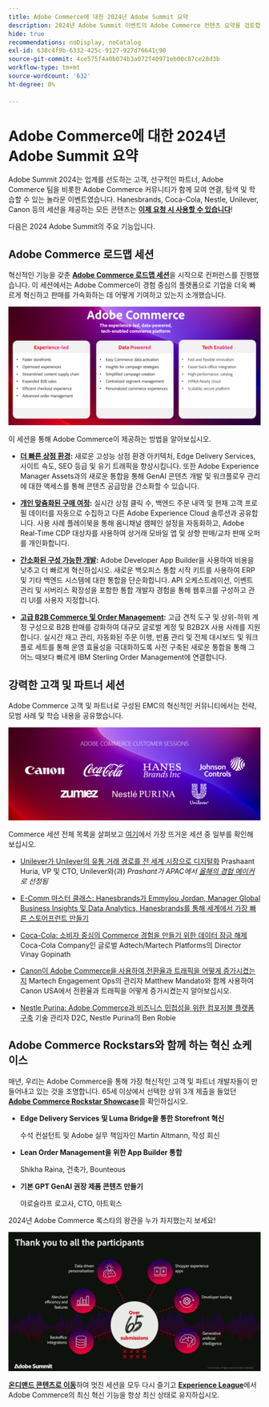 ```yaml
---
title: Adobe Commerce에 대한 2024년 Adobe Summit 요약
description: 2024년 Adobe Summit 이벤트의 Adobe Commerce 컨텐츠 요약을 검토합니다.
hide: true
recommendations: noDisplay, noCatalog
exl-id: 638c4f9b-6332-425c-9127-927d76641c90
source-git-commit: 4ce575f4a0b074b3a072f40971eb00c87ce28d3b
workflow-type: tm+mt
source-wordcount: '632'
ht-degree: 0%

---
```


# Adobe Commerce에 대한 2024년 Adobe Summit 요약

Adobe Summit 2024는 업계를 선도하는 고객, 선구적인 파트너, Adobe Commerce 팀을 비롯한 Adobe Commerce 커뮤니티가 함께 모여 연결, 탐색 및 학습할 수 있는 놀라운 이벤트였습니다. Hanesbrands, Coca-Cola, Nestle, Unilever, Canon 등의 세션을 제공하는 모든 콘텐츠는 [**이제 요청 시 사용할 수 있습니다**](https://business.adobe.com/summit/2024/sessions.html?Track=Commerce)!

다음은 2024 Adobe Summit의 주요 기능입니다.

## Adobe Commerce 로드맵 세션

혁신적인 기능을 갖춘 [**Adobe Commerce 로드맵 세션**](https://business.adobe.com/summit/2024/sessions/adobe-commerce-2024-product-roadmap-review-s432.html)을 시작으로 컨퍼런스를 진행했습니다. 이 세션에서는 Adobe Commerce이 경험 중심의 플랫폼으로 기업을 더욱 빠르게 혁신하고 판매를 가속화하는 데 어떻게 기여하고 있는지 소개했습니다.

![컴퓨터 스크린샷](../../assets/events/image1.png)

이 세션을 통해 Adobe Commerce이 제공하는 방법을 알아보십시오.

- **[더 빠른 상점 환경](https://experienceleague.adobe.com/developer/commerce/storefront/):** 새로운 고성능 상점 환경 아키텍처, Edge Delivery Services, 사이트 속도, SEO 등급 및 유기 트래픽을 향상시킵니다. 또한 Adobe Experience Manager Assets과의 새로운 통합을 통해 GenAI 콘텐츠 개발 및 워크플로우 관리에 대한 액세스를 통해 콘텐츠 공급망을 간소화할 수 있습니다.

- **[개인 맞춤화된 구매 여정](https://experienceleague.adobe.com/en/docs/commerce-admin/customers/customers-menu/personalize-scale):** 실시간 상점 클릭 수, 백엔드 주문 내역 및 현재 고객 프로필 데이터를 자동으로 수집하고 다른 Adobe Experience Cloud 솔루션과 공유합니다. 사용 사례 플레이북을 통해 옴니채널 캠페인 설정을 자동화하고, Adobe Real-Time CDP 대상자를 사용하여 상거래 모바일 앱 및 상향 판매/교차 판매 오퍼를 개인화합니다.

- **[간소화된 구성 가능한 개발](https://developer.adobe.com/commerce/extensibility/app-development/learning-path/):** Adobe Developer App Builder을 사용하여 비용을 낮추고 더 빠르게 혁신하십시오. 새로운 백오피스 통합 시작 키트를 사용하여 ERP 및 기타 백엔드 시스템에 대한 통합을 단순화합니다. API 오케스트레이션, 이벤트 관리 및 서버리스 확장성을 포함한 통합 개발자 경험을 통해 웹후크를 구성하고 관리 UI를 사용자 지정합니다.

- **[고급 B2B Commerce 및 Order Management](https://experienceleague.adobe.com/en/docs/commerce-admin/b2b/introduction):** 고급 견적 도구 및 상위-하위 계정 구성으로 B2B 판매를 강화하여 대규모 글로벌 계정 및 B2B2X 사용 사례를 지원합니다. 실시간 재고 관리, 자동화된 주문 이행, 반품 관리 및 전체 대시보드 및 워크플로 세트를 통해 운영 효율성을 극대화하도록 사전 구축된 새로운 통합을 통해 그 어느 때보다 빠르게 IBM Sterling Order Management에 연결합니다.

## 강력한 고객 및 파트너 세션

Adobe Commerce 고객 및 파트너로 구성된 EMC의 혁신적인 커뮤니티에서는 전략, 모범 사례 및 학습 내용을 공유했습니다.

![보라색 배경에 로고 그룹](../../assets/events/image2.png)

Commerce 세션 전체 목록을 살펴보고 [여기](https://business.adobe.com/summit/2024/sessions.html?Track=Commerce)에서 가장 뜨거운 세션 중 일부를 확인해 보십시오.

- [Unilever가 Unilever의 유통 거래 경로를 전 세계 시장으로 디지털화](https://business.adobe.com/summit/2024/sessions/how-unilever-digitized-its-distributive-trade-rout-s430.html) Prashaant Huria, VP 및 CTO, Unilever와(과) *Prashant가 APAC에서 [올해의 경험 메이커](https://www.adobeexperienceawards.com/stories2024)로 선정됨*

- [E-Comm 마스터 클래스: Hanesbrands가 Emmylou Jordan, Manager Global Business Insights 및 Data Analytics, Hanesbrands를 통해 세계에서 가장 빠른 스토어프런트 만들기](https://business.adobe.com/summit/2024/sessions/ecomm-masterclass-hanesbrands-creates-the-worlds-f-s435.html)

- [Coca-Cola: 소비자 중심의 Commerce 경험을 만들기 위한 데이터 잠금 해제](https://business.adobe.com/summit/2024/sessions/cocacola-unlocking-data-to-create-consumercentric-s434.html) Coca-Cola Company인 글로벌 Adtech/Martech Platforms의 Director Vinay Gopinath

- [Canon이 Adobe Commerce을 사용하여 전환율과 트래픽을 어떻게 증가시켰는지](https://business.adobe.com/summit/2024/sessions/how-canon-increased-conversion-rates-and-traffic-u-s438.html) Martech Engagement Ops의 관리자 Matthew Mandato와 함께 사용하여 Canon USA에서 전환율과 트래픽을 어떻게 증가시켰는지 알아보십시오.

- [Nestle Purina: Adobe Commerce과 비즈니스 민첩성을 위한 컴포저블 플랫폼 구축](https://business.adobe.com/summit/2024/sessions/purina-takes-composable-commerce-approach-to-boost-s437.html) 기술 관리자 D2C, Nestle Purina의 Ben Robie

## Adobe Commerce Rockstars와 함께 하는 혁신 쇼케이스

매년, 우리는 Adobe Commerce을 통해 가장 혁신적인 고객 및 파트너 개발자들이 만들어내고 있는 것을 조명합니다. 65세 이상에서 선택한 상위 3개 제출을 들었던 **[Adobe Commerce Rockstar Showcase](https://business.adobe.com/summit/2024/sessions/adobe-commerce-rockstar-showcase-s431.html)**&#x200B;를 확인하십시오.

- **Edge Delivery Services 및 Luma Bridge을 통한 Storefront 혁신**

  수석 컨설턴트 및 Adobe 실무 책임자인 Martin Altmann, 작성 회신

- **Lean Order Management을 위한 App Builder 통합**

  Shikha Raina, 건축가, Bounteous

- **기본 GPT GenAI 권장 제품 콘텐츠 만들기**

  야로슬라프 로고사, CTO, 아트윅스

2024년 Adobe Commerce 록스타의 왕관을 누가 차지했는지 보세요!

![흰색 텍스트와 아이콘이 있는 검정색 배경의 스크린샷](../../assets/events/image3.png)

**[온디맨드 콘텐츠로 이동](https://business.adobe.com/summit/2024/sessions.html?Track=Commerce)**&#x200B;하여 멋진 세션을 모두 다시 즐기고 [**Experience League**](https://experienceleague.adobe.com/en/docs/commerce-admin/start/about)에서 Adobe Commerce의 최신 혁신 기능을 항상 최신 상태로 유지하십시오.
